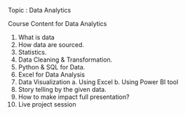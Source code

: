 Topic : Data Analytics

Course Content for Data Analytics

1. What is data
2. How data are sourced.
3. Statistics.
4. Data Cleaning & Transformation.
5. Python & SQL for Data.
6. Excel for Data Analysis
7. Data Visualization
a. Using Excel
b. Using Power BI tool
8. Story telling by the given data.
9. How to make impact full presentation?
10. Live project session

